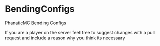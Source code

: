 # BendingConfigs
PhanaticMC Bending Configs

If you are a player on the server feel free to suggest changes with a pull request and include a reason why you think its necessary
